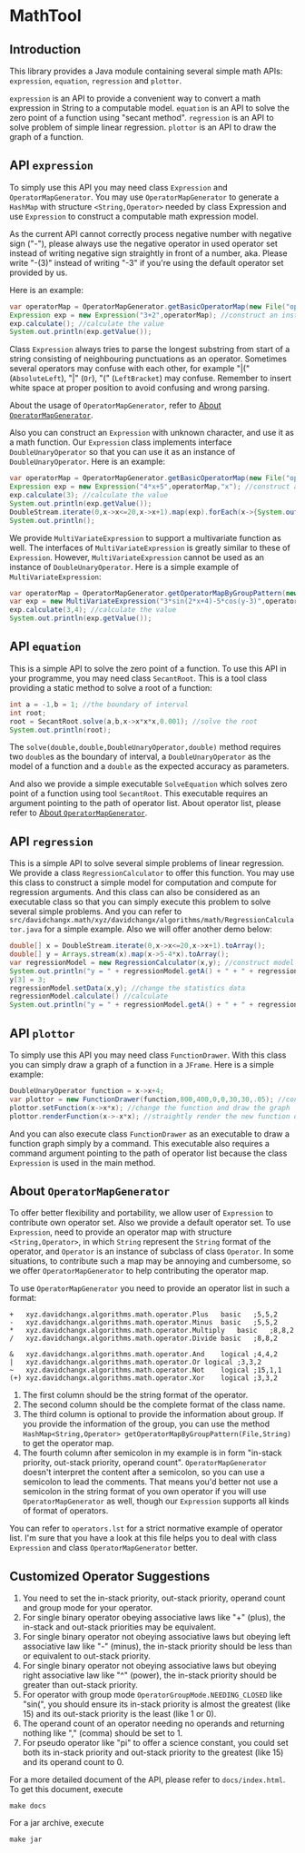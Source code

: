 # MathTool

## Introduction

This library provides a Java module containing several simple math APIs: `expression`, `equation`, `regression` and `plottor`. 

`expression` is an API to provide a convenient way to convert a math expression in String to a computable model. `equation` is an API to solve the zero point of a function using "secant method". `regression` is an API to solve problem of simple linear regression. `plottor` is an API to draw the graph of a function. 

## API `expression`

To simply use this API you may need class `Expression` and `OperatorMapGenerator`. You may use `OperatorMapGenerator` to generate a `HashMap` with structure `<String,Operator>` needed by class Expression and use `Expression` to construct a computable math expression model. 

As the current API cannot correctly process negative number with negative sign ("-"), please always use the negative operator in used operator set instead of writing negative sign straightly in front of a number, aka. Please write "-(3)" instead of writing "-3" if you're using the default operator set provided by us. 

Here is an example: 

```java
var operatorMap = OperatorMapGenerator.getBasicOperatorMap(new File("operators.lst")); //generate operator map
Expression exp = new Expression("3+2",operatorMap); //construct an instance of Expression
exp.calculate(); //calculate the value
System.out.println(exp.getValue());
```

 Class `Expression` always tries to parse the longest substring from start of a string consisting of neighbouring punctuations as an operator. Sometimes several operators may confuse with each other, for example "|(" (`AbsoluteLeft`), "|" (`Or`), "(" (`LeftBracket`) may confuse. Remember to insert white space at proper position to avoid confusing and wrong parsing. 

 About the usage of `OperatorMapGenerator`, refer to [About `OperatorMapGenerator`](#about-operatormapgenerator). 

Also you can construct an `Expression` with unknown character, and use it as a math function. Our `Expression` class implements interface `DoubleUnaryOperator` so that you can use it as an instance of `DoubleUnaryOperator`. Here is an example: 

```java
var operatorMap = OperatorMapGenerator.getBasicOperatorMap(new File("operators.lst")); //generate operator map
Expression exp = new Expression("4*x+5",operatorMap,"x"); //construct an instance of Expression
exp.calculate(3); //calculate the value
System.out.println(exp.getValue());
DoubleStream.iterate(0,x->x<=20,x->x+1).map(exp).forEach(x->{System.out.print(x + " ");}); //use this Expression as a DoubleUnaryOperator
System.out.println();
```

We provide `MultiVariateExpression` to support a multivariate function as well. The interfaces of `MultiVariateExpression` is greatly similar to these of `Expression`. However, `MultiVariateExpression` cannot be used as an instance of `DoubleUnaryOperator`. Here is a simple example of `MultiVariateExpression`: 

```java
var operatorMap = OperatorMapGenerator.getOperatorMapByGroupPattern(new File("operators.lst"),"basic|trigonometric"); //generate operator map
var exp = new MultiVariateExpression("3*sin(2*x+4)-5*cos(y-3)",operatorMap,"x","y"); construct an instance of MultiVariateExpression
exp.calculate(3,4); //calculate the value
System.out.println(exp.getValue());
```

## API `equation`

This is a simple API to solve the zero point of a function. To use this API in your programme, you may need class `SecantRoot`. This is a tool class providing a static method to solve a root of a function: 

```java
int a = -1,b = 1; //the boundary of interval
int root;
root = SecantRoot.solve(a,b,x->x*x*x,0.001); //solve the root
System.out.println(root);
```

The `solve(double,double,DoubleUnaryOperator,double)` method requires two `double`s as the boundary of interval, a `DoubleUnaryOperator` as the model of a function and a `double` as the expected accuracy as parameters. 

And also we provide a simple executable `SolveEquation` which solves zero point of a function using tool `SecantRoot`. This executable requires an argument pointing to the path of operator list. About operator list, please refer to [About `OperatorMapGenerator`](#about-operatormapgenerator). 

## API `regression`

This is a simple API to solve several simple problems of linear regression. We provide a class `RegressionCalculator` to offer this function. You may use this class to construct a simple model for computation and compute for regression arguments. And this class can also be considered as an executable class so that you can simply execute this problem to solve several simple problems. And you can refer to `src/davidchangx.math/xyz/davidchangx/algorithms/math/RegressionCalculator.java` for a simple example. Also we will offer another demo below: 

```java
double[] x = DoubleStream.iterate(0,x->x<=20,x->x+1).toArray();
double[] y = Arrays.stream(x).map(x->5-4*x).toArray();
var regressionModel = new RegressionCalculator(x,y); //construct model and compute
System.out.println("y = " + regressionModel.getA() + " + " + regressionModel.getB() + " * x"); //print the linear model
y[3] = 3;
regressionModel.setData(x,y); //change the statistics data
regressionModel.calculate() //calculate
System.out.println("y = " + regressionModel.getA() + " + " + regressionModel.getB() + " * x"); //print the linear model
```

## API `plottor`

To simply use this API you may need class `FunctionDrawer`. With this class you can simply draw a graph of a function in a `JFrame`. Here is a simple example: 

```java
DoubleUnaryOperator function = x->x+4;
var plottor = new FunctionDrawer(function,800,400,0,0,30,30,.05); //construct FunctionDrawer and draw the graph
plottor.setFunction(x->x*x); //change the function and draw the graph
plottor.renderFunction(x->-x*x); //straightly render the new function on the old graph without clearing frame
```

And you can also execute class `FunctionDrawer` as an executable to draw a function graph simply by a command. This executable also requires a command argument pointing to the path of operator list because the class `Expression` is used in the main method.

## About `OperatorMapGenerator`

To offer better flexibility and portability, we allow user of `Expression` to contribute own operator set. Also we provide a default operator set. To use `Expression`, need to provide an operator map with structure `<String,Operator>`, in which `String` represent the `String` format of the operator, and `Operator` is an instance of subclass of class `Operator`. In some situations, to contribute such a map may be annoying and cumbersome, so we offer `OperatorMapGenerator` to help contributing the operator map. 

To use `OperatorMapGenerator` you need to provide an operator list in such a format: 

```
+	xyz.davidchangx.algorithms.math.operator.Plus	basic	;5,5,2
-	xyz.davidchangx.algorithms.math.operator.Minus	basic	;5,5,2
*	xyz.davidchangx.algorithms.math.operator.Multiply	basic	;8,8,2
/	xyz.davidchangx.algorithms.math.operator.Divide	basic	;8,8,2

&	xyz.davidchangx.algorithms.math.operator.And	logical	;4,4,2
|	xyz.davidchangx.algorithms.math.operator.Or	logical	;3,3,2
~	xyz.davidchangx.algorithms.math.operator.Not	logical	;15,1,1
(+)	xyz.davidchangx.algorithms.math.operator.Xor	logical	;3,3,2
```

1. The first column should be the string format of the operator. 
2. The second column should be the complete format of the class name. 
3. The third column is optional to provide the information about group. If you provide the information of the group, you can use the method `HashMap<String,Operator> getOperatorMapByGroupPattern(File,String)` to get the operator map. 
4. The fourth column after semicolon in my example is in form "in-stack priority, out-stack priority, operand count". `OperatorMapGenerator` doesn't interpret the content after a semicolon, so you can use a semicolon to lead the comments. That means you'd better not use a semicolon in the string format of you own operator if you will use `OperatorMapGenerator` as well, though our `Expression` supports all kinds of format of operators. 

You can refer to `operators.lst` for a strict normative example of operator list. I'm sure that you have a look at this file helps you to deal with class `Expression` and class `OperatorMapGenerator` better. 

## Customized Operator Suggestions

1. You need to set the in-stack priority, out-stack priority, operand count and group mode for your operator. 
2. For single binary operator obeying associative laws like "+" (plus), the in-stack and out-stack priorities may be equivalent. 
3. For single binary operator not obeying associative laws but obeying left associative law like "-" (minus), the in-stack priority should be less than or equivalent to out-stack priority. 
4. For single binary operator not obeying associative laws but obeying right associative law like "^" (power), the in-stack priority should be greater than out-stack priority. 
5. For operator with group mode `OperatorGroupMode.NEEDING_CLOSED` like "sin(", you should ensure its in-stack priority is almost the greatest (like 15) and its out-stack priority is the least (like 1 or 0). 
6. The operand count of an operator needing no operands and returning nothing like "," (comma) should be set to 1. 
7. For pseudo operator like "pi" to offer a science constant, you could set both its in-stack priority and out-stack priority to the greatest (like 15) and its operand count to 0. 


For a more detailed document of the API, please refer to `docs/index.html`. To get this document, execute

```
make docs
```

For a jar archive, execute

```
make jar
```
